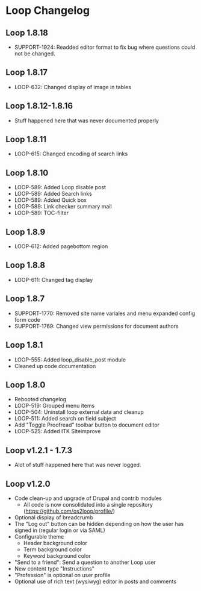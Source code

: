# Loop Changelog

## Loop 1.8.18
* SUPPORT-1924: Readded editor format to fix bug where questions could not be changed.

## Loop 1.8.17
* LOOP-632: Changed display of image in tables

## Loop 1.8.12-1.8.16
* Stuff happened here that was never documented properly

## Loop 1.8.11
* LOOP-615: Changed encoding of search links

## Loop 1.8.10
* LOOP-589: Added Loop disable post
* LOOP-589: Added Search links
* LOOP-589: Added Quick box
* LOOP-589: Link checker summary mail
* LOOP-589: TOC-filter

## Loop 1.8.9
* LOOP-612: Added pagebottom region

## Loop 1.8.8
* LOOP-611: Changed tag display

## Loop 1.8.7
* SUPPORT-1770: Removed site name variales and menu expanded config form code
* SUPPORT-1769: Changed view   permissions for document authors

## Loop 1.8.1
* LOOP-555: Added loop_disable_post module
* Cleaned up code documentation

## Loop 1.8.0
* Rebooted changelog
* LOOP-519: Grouped menu items
* LOOP-504: Uninstall loop external data and cleanup
* LOOP-511: Added search on field subject
* Add "Toggle Proofread" toolbar button to document editor
* LOOP-525: Added ITK Siteimprove

## Loop v1.2.1 - 1.7.3
* Alot of stuff happened here that was never logged.

## Loop v1.2.0

* Code clean-up and upgrade of Drupal and contrib modules
  * All code is now consolidated into a single repository (https://github.com/os2loop/profile/)
* Optional display of breadcrumb
* The "Log out" button can be hidden depending on how the user has signed in (regular login or via SAML)
* Configurable theme
  * Header background color
  * Term background color
  * Keyword background color
* "Send to a friend": Send a question to another Loop user
* New content type "Instructions"
* "Profession" is optional on user profile
* Optional use of rich text (wysiwyg) editor in posts and comments
